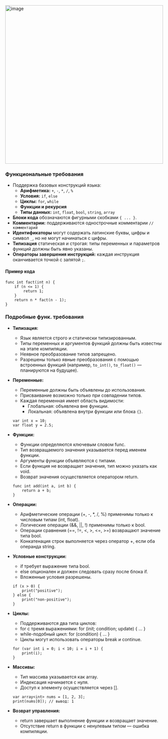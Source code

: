 <img width="500" height="500" alt="image" src="https://github.com/user-attachments/assets/8339d1fe-a432-43ba-af2e-37c252142a1c" />

### Функциональные требования

- Поддержка базовых конструкций языка:
  - **Арифметика:** `+`, `-`, `*`, `/`, `%`
  - **Условия:** `if`, `else`
  - **Циклы:** `for`, `while`
  - **Функции и рекурсия**
  - **Типы данных:** `int`, `float`, `bool`, `string`, `array`
- **Блоки кода** обозначаются фигурными скобками `{ ... }`.
- **Комментарии:** поддерживаются однострочные комментарии `// комментарий`
- **Идентификаторы** могут содержать латинские буквы, цифры и символ `_`, но не могут начинаться с цифры.
- **Типизация** статическая и строгая: типы переменных и параметров функций должны быть явно указаны.
- **Операторы завершения инструкций:** каждая инструкция оканчивается точкой с запятой `;`.

#### Пример кода
```text
func int fact(int n) {
    if (n <= 1) {
        return 1;
    }
    return n * fact(n - 1);
}
```

### Подробные функ. требования

- **Типизация:**
  - Язык является строго и статически типизированным.
  - Типы переменных и аргументов функций должны быть известны на этапе компиляции.
  - Неявное преобразование типов запрещено.
  - Разрешены только явные преобразования с помощью встроенных функций (например, `to_int()`, `to_float()` — планируются на будущее).

- **Переменные:**
  - Переменные должны быть объявлены до использования.
  - Присваивание возможно только при совпадении типов.
  - Каждая переменная имеет область видимости:
    - Глобальная: объявлена вне функции.
    - Локальная: объявлена внутри функции или блока `{}`.

  ```text
  var int x = 10;
  var float y = 2.5;
  ```


- **Функции:**
  - Функции определяются ключевым словом func.
  - Тип возвращаемого значения указывается перед именем функции.
  - Аргументы функции объявляются с типами.
  - Если функция не возвращает значения, тип можно указать как void.
  - Возврат значения осуществляется оператором return.

  ```text
  func int add(int a, int b) {
      return a + b;
  }
  ```

- **Операции:**
  - Арифметические операции (+, -, *, /, %) применимы только к числовым типам (int, float).
  - Логические операции (&&, ||, !) применимы только к bool.
  - Операции сравнения (==, !=, <, >, <=, >=) возвращают значение типа bool.
  - Конкатенация строк выполняется через оператор +, если оба операнда string.

- **Условные конструкции:**

  - if требует выражение типа bool.
  - else опционален и должен следовать сразу после блока if.
  - Вложенные условия разрешены.

  ```text
  if (x > 0) {
      print("positive");
  } else {
      print("non-positive");
  }
  ```

- **Циклы:**

  - Поддерживаются два типа циклов:
  - for с тремя выражениями: for (init; condition; update) { ... }
  - while-подобный цикл: for (condition) { ... }
  - Циклы могут использовать операторы break и continue.

  ```text
  for (var int i = 0; i < 10; i = i + 1) {
      print(i);
  }
  ```


- **Массивы:**
  - Тип массива указывается как array<type>.
  - Индексация начинается с нуля.
  - Доступ к элементу осуществляется через [].


  ```text
  var array<int> nums = [1, 2, 3];
  print(nums[0]); // вывод: 1
  ```


- **Возврат управления:**
  - return завершает выполнение функции и возвращает значение.
  - Отсутствие return в функции с ненулевым типом — ошибка компиляции.
